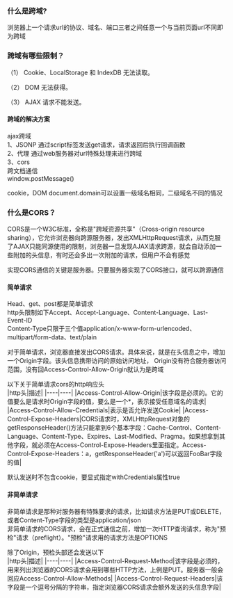 ### 什么是跨域?
浏览器上一个请求url的协议、域名、端口三者之间任意一个与当前页面url不同即为跨域

### 跨域有哪些限制？
（1） Cookie、LocalStorage 和 IndexDB 无法读取。

（2） DOM 无法获得。

（3） AJAX 请求不能发送。

#### 跨域的解决方案
ajax跨域  
1、JSONP 通过script标签发送get请求，请求返回后执行回调函数  
2、代理 通过web服务器对url特殊处理来进行跨域  
3、cors  
跨文档通信  
window.postMessage()

cookie，DOM
document.domain可以设置一级域名相同，二级域名不同的情况

### 什么是CORS？
CORS是一个W3C标准，全称是"跨域资源共享"（Cross-origin resource sharing），它允许浏览器向跨源服务器，发出XMLHttpRequest请求，从而克服了AJAX只能同源使用的限制，浏览器一旦发现AJAX请求跨源，就会自动添加一些附加的头信息，有时还会多出一次附加的请求，但用户不会有感觉  

实现CORS通信的关键是服务器。只要服务器实现了CORS接口，就可以跨源通信

#### 简单请求

Head、get、post都是简单请求  
http头限制如下Accept、Accept-Language、Content-Language、Last-Event-ID  
Content-Type只限于三个值application/x-www-form-urlencoded、multipart/form-data、text/plain

对于简单请求，浏览器直接发出CORS请求。具体来说，就是在头信息之中，增加一个Origin字段。该头信息携带访问的原始访问地址，
Origin没有符合服务器访问范围，没有回Access-Control-Allow-Origin就认为是跨域  

以下关于简单请求cors的http响应头  
|http头|描述|
|----|----|
|Access-Control-Allow-Origin|该字段是必须的。它的值要么是请求时Origin字段的值，要么是一个*，表示接受任意域名的请求|
|Access-Control-Allow-Credentials|表示是否允许发送Cookie|
|Access-Control-Expose-Headers|CORS请求时，XMLHttpRequest对象的getResponseHeader()方法只能拿到6个基本字段：Cache-Control、Content-Language、Content-Type、Expires、Last-Modified、Pragma。如果想拿到其他字段，就必须在Access-Control-Expose-Headers里面指定。Access-Control-Expose-Headers：a，getResponseHeader('a')可以返回FooBar字段的值|

默认发送时不包含cookie，要显式指定withCredentials属性true

#### 非简单请求
非简单请求是那种对服务器有特殊要求的请求，比如请求方法是PUT或DELETE，或者Content-Type字段的类型是application/json  
非简单请求的CORS请求，会在正式通信之前，增加一次HTTP查询请求，称为"预检"请求（preflight）。"预检"请求用的请求方法是OPTIONS

除了Origin，预检头部还会发送以下  
|http头|描述|
|----|----|
|Access-Control-Request-Method|该字段是必须的，用来列出浏览器的CORS请求会用到哪些HTTP方法，上例是PUT。服务器一般会回应Access-Control-Allow-Methods|
|Access-Control-Request-Headers|该字段是一个逗号分隔的字符串，指定浏览器CORS请求会额外发送的头信息字段|